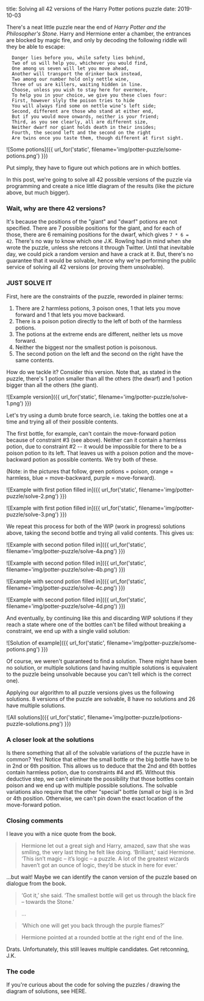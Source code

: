 title: Solving all 42 versions of the Harry Potter potions puzzle
date: 2019-10-03

There's a neat little puzzle near the end of *Harry Potter and the Philosopher's Stone*. Harry and Hermione enter a chamber, the entrances are blocked by magic fire, and only by decoding the following riddle will they be able to escape:

      Danger lies before you, while safety lies behind,
      Two of us will help you, whichever you would find,
      One among us seven will let you move ahead,
      Another will transport the drinker back instead,
      Two among our number hold only nettle wine,
      Three of us are killers, waiting hidden in line.
      Choose, unless you wish to stay here for evermore,
      To help you in your choice, we give you these clues four:
      First, however slyly the poison tries to hide
      You will always find some on nettle wine’s left side;
      Second, different are those who stand at either end,
      But if you would move onwards, neither is your friend;
      Third, as you see clearly, all are different size,
      Neither dwarf nor giant holds death in their insides;
      Fourth, the second left and the second on the right
      Are twins once you taste them, though different at first sight.

![Some potions]({{ url_for('static', filename='img/potter-puzzle/some-potions.png') }})

Put simply, they have to figure out which potions are in which bottles.

In this post, we're going to solve all 42 possible versions of the puzzle via programming and create a nice little diagram of the results (like the picture above, but much bigger).

### Wait, why are there 42 versions?
It's because the positions of the "giant" and "dwarf" potions are not specified. There are 7 possible positions for the giant, and for each of those, there are 6 remaining positions for the dwarf, which gives `7 * 6 = 42`. There's no way to know which one J.K. Rowling had in mind when she wrote the puzzle, unless she retcons it through Twitter. Until that inevitable day, we could pick a random version and have a crack at it. But, there's no guarantee that it would be solvable, hence why we're performing the public service of solving all 42 versions (or proving them unsolvable).

### JUST SOLVE IT
First, here are the constraints of the puzzle, reworded in plainer terms:

1. There are 2 harmless potions, 3 poison ones, 1 that lets you move forward and 1 that lets you move backward.
2. There is a poison potion directly to the left of both of the harmless potions.
3. The potions at the extreme ends are different, neither lets us move forward.
4. Neither the biggest nor the smallest potion is poisonous.
5. The second potion on the left and the second on the right have the same contents.

How do we tackle it? Consider this version. Note that, as stated in the puzzle, there's 1 potion smaller than all the others (the dwarf) and 1 potion bigger than all the others (the giant).

![Example version]({{ url_for('static', filename='img/potter-puzzle/solve-1.png') }})

Let's try using a dumb brute force search, i.e. taking the bottles one at a time and trying all of their possible contents.

The first bottle, for example, can't contain the move-forward potion because of constraint #3 (see above). Neither can it contain a harmless potion, due to constraint #2 -- it would be impossible for there to be a poison potion to its left. That leaves us with a poison potion and the move-backward potion as possible contents. We try both of these.

(Note: in the pictures that follow, green potions = poison, orange = harmless, blue = move-backward, purple = move-forward).

![Example with first potion filled in]({{ url_for('static', filename='img/potter-puzzle/solve-2.png') }})

![Example with first potion filled in]({{ url_for('static', filename='img/potter-puzzle/solve-3.png') }})

We repeat this process for both of the WIP (work in progress) solutions above, taking the second bottle and trying all valid contents. This gives us:

![Example with second potion filled in]({{ url_for('static', filename='img/potter-puzzle/solve-4a.png') }})

![Example with second potion filled in]({{ url_for('static', filename='img/potter-puzzle/solve-4b.png') }})

![Example with second potion filled in]({{ url_for('static', filename='img/potter-puzzle/solve-4c.png') }})

![Example with second potion filled in]({{ url_for('static', filename='img/potter-puzzle/solve-4d.png') }})

And eventually, by continuing like this and discarding WIP solutions if they reach a state where one of the bottles can't be filled without breaking a constraint, we end up with a single valid solution:

![Solution of example]({{ url_for('static', filename='img/potter-puzzle/some-potions.png') }})

Of course, we weren't guaranteed to find a solution. There might have been no solution, or multiple solutions (and having multiple solutions is equivalent to the puzzle being unsolvable because you can't tell which is the correct one).

Applying our algorithm to all puzzle versions gives us the following solutions. 8 versions of the puzzle are solvable, 8 have no solutions and 26 have multiple solutions.

![All solutions]({{ url_for('static', filename='img/potter-puzzle/potions-puzzle-solutions.png') }})

### A closer look at the solutions
Is there something that all of the solvable variations of the puzzle have in common? Yes! Notice that either the small bottle or the big bottle have to be in 2nd or 6th position. This allows us to deduce that the 2nd and 6th bottles contain harmless potion, due to constraints #4 and #5. Without this deductive step, we can't eliminate the possibility that those bottles contain poison and we end up with multiple possible solutions. The solvable variations also require that the other "special" bottle (small or big) is in 3rd or 4th position. Otherwise, we can't pin down the exact location of the move-forward potion.

### Closing comments
I leave you with a nice quote from the book.

> Hermione let out a great sigh and Harry, amazed, saw that she was smiling, the very last thing he felt like doing. ‘Brilliant,’ said Hermione. ‘This isn’t magic – it’s logic – a puzzle. A lot of the greatest wizards haven’t got an ounce of logic, they’d be stuck in here for ever.’

...but wait! Maybe we can identify the canon version of the puzzle based on dialogue from the book.

> ‘Got  it,’  she  said.  ‘The  smallest  bottle  will  get  us  through  the  black fire – towards the Stone.’ 

> ...

> ‘Which one will get you back through the purple flames?’

> Hermione pointed at a rounded bottle at the right end of the line.

Drats. Unfortunately, this still leaves multiple candidates. Get retconning, J.K.

### The code
If you're curious about the code for solving the puzzles / drawing the diagram of solutions, see HERE.
